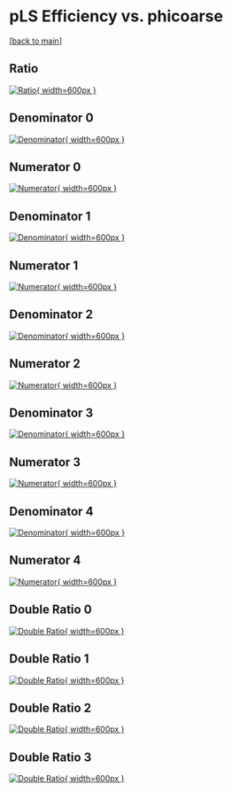 # pLS Efficiency vs. phicoarse

[[back to main](./)]



## Ratio

[![Ratio](../mtv/var/pLS_base_13_1_eff_phicoarse.png){ width=600px }](../mtv/var/pLS_base_13_1_eff_phicoarse.pdf)

## Denominator 0

[![Denominator](../mtv/den/pLS_base_13_1_eff_phicoarse_den0.png){ width=600px }](../mtv/den/pLS_base_13_1_eff_phicoarse_den0.pdf)

## Numerator 0

[![Numerator](../mtv/num/pLS_base_13_1_eff_phicoarse_num0.png){ width=600px }](../mtv/num/pLS_base_13_1_eff_phicoarse_num0.pdf)

## Denominator 1

[![Denominator](../mtv/den/pLS_base_13_1_eff_phicoarse_den1.png){ width=600px }](../mtv/den/pLS_base_13_1_eff_phicoarse_den1.pdf)

## Numerator 1

[![Numerator](../mtv/num/pLS_base_13_1_eff_phicoarse_num1.png){ width=600px }](../mtv/num/pLS_base_13_1_eff_phicoarse_num1.pdf)

## Denominator 2

[![Denominator](../mtv/den/pLS_base_13_1_eff_phicoarse_den2.png){ width=600px }](../mtv/den/pLS_base_13_1_eff_phicoarse_den2.pdf)

## Numerator 2

[![Numerator](../mtv/num/pLS_base_13_1_eff_phicoarse_num2.png){ width=600px }](../mtv/num/pLS_base_13_1_eff_phicoarse_num2.pdf)

## Denominator 3

[![Denominator](../mtv/den/pLS_base_13_1_eff_phicoarse_den3.png){ width=600px }](../mtv/den/pLS_base_13_1_eff_phicoarse_den3.pdf)

## Numerator 3

[![Numerator](../mtv/num/pLS_base_13_1_eff_phicoarse_num3.png){ width=600px }](../mtv/num/pLS_base_13_1_eff_phicoarse_num3.pdf)

## Denominator 4

[![Denominator](../mtv/den/pLS_base_13_1_eff_phicoarse_den4.png){ width=600px }](../mtv/den/pLS_base_13_1_eff_phicoarse_den4.pdf)

## Numerator 4

[![Numerator](../mtv/num/pLS_base_13_1_eff_phicoarse_num4.png){ width=600px }](../mtv/num/pLS_base_13_1_eff_phicoarse_num4.pdf)

## Double Ratio 0

[![Double Ratio](../mtv/ratio/pLS_base_13_1_eff_phicoarse_ratio0.png){ width=600px }](../mtv/ratio/pLS_base_13_1_eff_phicoarse_ratio0.pdf)

## Double Ratio 1

[![Double Ratio](../mtv/ratio/pLS_base_13_1_eff_phicoarse_ratio1.png){ width=600px }](../mtv/ratio/pLS_base_13_1_eff_phicoarse_ratio1.pdf)

## Double Ratio 2

[![Double Ratio](../mtv/ratio/pLS_base_13_1_eff_phicoarse_ratio2.png){ width=600px }](../mtv/ratio/pLS_base_13_1_eff_phicoarse_ratio2.pdf)

## Double Ratio 3

[![Double Ratio](../mtv/ratio/pLS_base_13_1_eff_phicoarse_ratio3.png){ width=600px }](../mtv/ratio/pLS_base_13_1_eff_phicoarse_ratio3.pdf)

